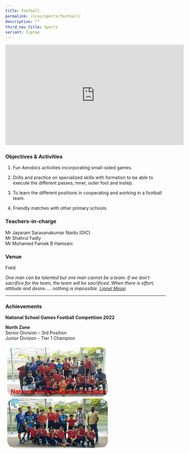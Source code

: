 ```yaml
---
title: Football
permalink: /ccas/sports/football/
description: ""
third_nav_title: Sports
variant: tiptap
---
```

<div class="iframe-wrapper">
<iframe height="315" width="560" allowfullscreen="true" frameborder="0" src="https://www.youtube.com/embed/qoMPI_oISN4?si=PunkmcON0nqZIucA"></iframe>
</div>
<h3>Objectives &amp; Activities</h3>
<ol data-tight="true" class="tight">
<li>
<p>Fun Aerobics activities incorporating small-sided games.</p>
</li>
<li>
<p>Drills and practice on specialized skills with formation to be able to
execute the different passes; inner, outer foot and instep.</p>
</li>
<li>
<p>To learn the different positions in cooperating and working in a football
team.</p>
</li>
<li>
<p>Friendly matches with other primary schools</p>
</li>
</ol>
<h3>Teachers-in-charge</h3>
<p>Mr Jayaram Saravanakumar Naidu (OIC)
<br>Mr Shahrul Fadly
<br>Mr Mohamed Faroek B Hamsani</p>
<h3>Venue</h3>
<p>Field</p>
<p><em>One man can be talented but one man cannot be a team. If we don’t sacrifice for the team, the team will be sacrificed. When there is effort, attitude and desire….. nothing is impossible. <u>Lionel Messi</u></em>
</p>
<hr>
<h3>Achievements</h3>
<p><strong>National School Games Football Competition 2022</strong>
</p>
<p><strong>North Zone</strong> 
<br>Senior Division – 3rd&nbsp;Position
<br>Junior Division - Tier 1 Champion</p>
<div class="isomer-image-wrapper">
<img style="width:65%" height="auto" width="100%" src="/images/football.jpg">
</div>
<p></p>